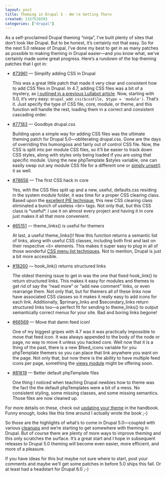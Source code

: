 ```yaml
--- 
layout: post
title: Theming in Drupal 5 - We're Getting There
created: 1157510293
categories: ["drupal"]
---
```

As a self-proclaimed Drupal theming &ldquo;ninja&rdquo;, I&rsquo;ve built plenty of sites that don&rsquo;t look like Drupal. But to be honest, it&rsquo;s certainly not that easy. So for the next 5.0 release of Drupal, I&rsquo;ve done my best to get in as many patches as possible to making theming in Drupal easier&mdash;and you know what, we&rsquo;ve certainly made some great progress. Here&rsquo;s a rundown of the top theming patches that I got in:

<ul>
<li><a href="http://drupal.org/node/73961">#73961</a> &mdash; Simplify adding CSS in Drupal</li>
<p>This was a great little patch that made it very clear and consistent how to add CSS files in Drupal. In 4.7, adding CSS files was a bit of a mystery, as <a href="http://www.lullabot.com/articles/how_to_properly_add_css_files">I outlined in a previous Lullabot article</a>. Now, starting with 5.0, it&rsquo;s very easy: <code>drupal_add_css($cssFile, $type = 'module')</code>. That&rsquo;s it. Just specify the type of CSS file, core, module, or theme, and this function will handle the rest, loading them in a correct and consistent cascading order.</p>
</li>

<li><a href="http://drupal.org/node/77183">#77183</a> &mdash; Goodbye drupal.css</li>
<p>Building upon a simple way for adding CSS files was the ultimate theming patch for Drupal 5.0&mdash;obliterating drupal.css. Gone are the days of overriding this humongous and fairly out of control CSS file. Now, the CSS is split into per module CSS files, so it&rsquo;ll be easier to track down CSS styles, along with styles only being loaded if you are using that specific module. Using the new phpTemplate $styles variable, one can easily swap out any module CSS file for a different one or <a href="http://drupal.org/node/64292#drupal-add-css">simply unset()</a> it as well.</p>

<li><a href="http://drupal.org/node/78656">#78656</a> &mdash; The first CSS hack in core</li>
<p>Yes, with the CSS files split up and a new, useful, defaults.css residing in the system module folder, it was time for a proper CSS clearing class. Based upon the <a href="http://www.positioniseverything.net/easyclearing.html">excellent PIE technique</a>, this new CSS clearing class eliminated a bunch of useless &lt;br&gt; tags. Not only that, but this CSS class is *useful*. I use it on almost every project and having it in core just makes it all that more convenient.</p>

<li><a href="http://drupal.org/node/65151">#65151</a> &mdash; theme_links() is useful for themers</li>
<p>At last, a useful theme_links()! Now this function returns a semantic list of links, along with useful CSS classes, including both first and last on their respective &lt;li&gt; elements. This makes it super easy to plug in all of those wonderful <a href="http://css.maxdesign.com.au/">CSS menu list techniques</a>. Not to mention, Drupal is just a bit more accessible.</p>

<li><a href="http://drupal.org/node/18260">#18260</a> &mdash; hook_link() returns structured links</li>
<p>The oldest theming issue to get in was the one that fixed hook_link() to return structured links. This makes it easy for modules and themes to get rid of say the &ldquo;read more&rdquo; or &ldquo;add new comment&rdquo; links, or even rearrange them. Not only that, but for themers all of these links now have associated CSS classes so it makes it really easy to add icons for each link. Additionally, $primary_links and $secondary_links return structured links too&mdash;a perfect fit for sending to theme_links() to output semantically correct menus for your site. Bad and boring links begone!</p>

<li><a href="http://drupal.org/node/66569">#66569</a> &mdash; Move that damn feed icon!</li>
<p>One of my biggest gripes with 4.7 was it was practically impossible to move that feed icon. It was always appended to the body of the node or page, no way to move it unless you hacked core. Well now that it is a thing of the past, there is a new $feed_icons variable for you phpTemplate themers so you can place that link anywhere you want on the page. Not only that, but now there is the ability to have multiple feed icons per page, something the <a href="http://drupal.org/project/views">views module</a> might be offering soon.</p>

<li><a href="http://drupal.org/node/81619">#81619</a> &mdash; Better default phpTemplate files</li>
<p>One thing I noticed when teaching Drupal newbies how to theme was the fact the the default phpTemplates were a bit of a mess. No consistent styling, some missing classes, and some missing semantics. Those files are now cleaned up.</p>

</ul>

For more details on these, check out <a href="http://drupal.org/node/64292">updating your theme</a> in the handbook. Funny enough, looks like this time around I actually wrote the book ;-)

So those are the highlights of what&rsquo;s to come in Drupal 5.0&mdash;coupled with various <a href="http://drupal.org/node/81554">cleanups</a> and we&rsquo;re starting to get somewhere with theming in Drupal. But of course there are plenty of more ways to improve theming and this only scratches the surface. It&rsquo;s a great start and I hope in subsequent releases to Drupal 5.0 theming will become even easier, more efficient, and more of a pleasure.

If you have ideas for this but maybe not sure where to start, post your comments and maybe we&rsquo;ll get some patches in before 5.0 ships this fall. Or at least had a headstart for Drupal 6.0 ;-)
